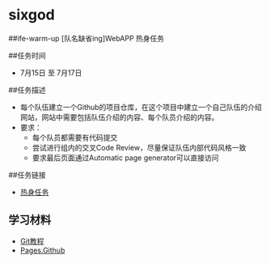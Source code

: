 # sixgod
##ife-warm-up 
[队名缺省ing]WebAPP 热身任务  

##任务时间  
 - 7月15日 至 7月17日  

##任务描述  
 - 每个队伍建立一个Github的项目仓库，在这个项目中建立一个自己队伍的介绍网站，网站中需要包括队伍介绍的内容、每个队员介绍的内容。  
 - 要求： 
   * 每个队员都需要有代码提交
   * 尝试进行组内的交叉Code Review，尽量保证队伍内部代码风格一致 
   * 要求最后页面通过Automatic page generator可以直接访问  

##任务链接   
 - [热身任务](https://github.com/baidu-ife/ife/blob/master/2015_summer/task/warm_up.md)
 
## 学习材料
- [Git教程](http://www.liaoxuefeng.com/wiki/0013739516305929606dd18361248578c67b8067c8c017b000/)
- [Pages.Github](https://pages.github.com/)
